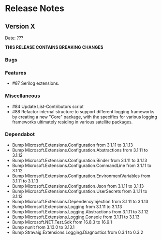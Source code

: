 # Release Notes

## Version X

Date: ???

**THIS RELEASE CONTAINS BREAKING CHANGES**


### Bugs

### Features

- #87 Serilog extensions.

### Miscellaneous

- #84 Update List-Contributors script
- #88 Refactor internal structure to support different logging frameworks by creating a new "Core" package, with the specifics for various logging frameworks ultimately residing in various satellite packages.

### Dependabot

- Bump Microsoft.Extensions.Configuration from 3.1.11 to 3.1.13
- Bump Microsoft.Extensions.Configuration.Abstractions from 3.1.11 to 3.1.12
- Bump Microsoft.Extensions.Configuration.Binder from 3.1.11 to 3.1.13
- Bump Microsoft.Extensions.Configuration.CommandLine from 3.1.11 to 3.1.12
- Bump Microsoft.Extensions.Configuration.EnvironmentVariables from 3.1.11 to 3.1.13
- Bump Microsoft.Extensions.Configuration.Json from 3.1.11 to 3.1.13
- Bump Microsoft.Extensions.Configuration.UserSecrets from 3.1.11 to 3.1.12
- Bump Microsoft.Extensions.DependencyInjection from 3.1.11 to 3.1.13
- Bump Microsoft.Extensions.Logging from 3.1.11 to 3.1.13
- Bump Microsoft.Extensions.Logging.Abstractions from 3.1.11 to 3.1.12
- Bump Microsoft.Extensions.Logging.Console from 3.1.11 to 3.1.13
- Bump Microsoft.NET.Test.Sdk from 16.8.3 to 16.9.1
- Bump nunit from 3.13.0 to 3.13.1
- Bump Stravaig.Extensions.Logging.Diagnostics from 0.3.1 to 0.3.2
